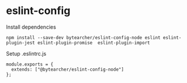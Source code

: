 # eslint-config

Install dependencies

    npm install --save-dev bytearcher/eslint-config-node eslint eslint-plugin-jest eslint-plugin-promise  eslint-plugin-import

Setup .eslintrc.js

    module.exports = {
      extends: ["@bytearcher/eslint-config-node"]
    };
